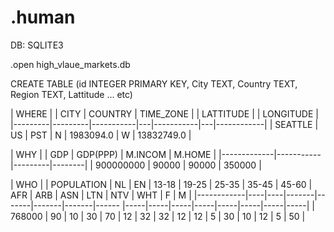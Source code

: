 # .human

DB: SQLITE3

.open high_vlaue_markets.db

CREATE TABLE (id INTEGER PRIMARY KEY, City TEXT, Country TEXT, Region TEXT, Lattitude ... etc) 


| WHERE |
| CITY    | COUNTRY | TIME_ZONE |   | LATTITUDE |   | LONGITUDE  |
|---------|---------|-----------|---|-----------|---|------------|
| SEATTLE | US      | PST       | N | 1983094.0 | W | 13832749.0 |


| WHY |
| GDP         | GDP(PPP)  | M.INCOM | M.HOME |
|-------------|-----------|---------|--------|
| 900000000   | 90000     | 90000   | 350000 |


| WHO |
| POPULATION | NL | EN | 13-18 | 19-25 | 25-35 | 35-45 | 45-60 | AFR | ARB | ASN | LTN | NTV | WHT |  F  |  M  |
|------------|----|----|-------|-------|-------|-------|------ |-----|-----|-----|-----|-----|-----|-----|-----|
| 768000     | 90 | 10 | 30    | 70    | 12    | 32    | 32    | 12  | 12  | 5   | 30  | 10  | 12  |  5  |  50 |
